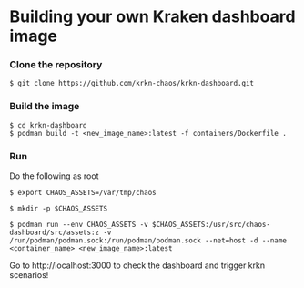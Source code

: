 # Building your own Kraken dashboard image

### Clone the repository 
```
$ git clone https://github.com/krkn-chaos/krkn-dashboard.git
```

### Build the image
```
$ cd krkn-dashboard
$ podman build -t <new_image_name>:latest -f containers/Dockerfile .
``` 

### Run

Do the following as root
```
$ export CHAOS_ASSETS=/var/tmp/chaos

$ mkdir -p $CHAOS_ASSETS

$ podman run --env CHAOS_ASSETS -v $CHAOS_ASSETS:/usr/src/chaos-dashboard/src/assets:z -v /run/podman/podman.sock:/run/podman/podman.sock --net=host -d --name <container_name> <new_image_name>:latest
```

Go to http://localhost:3000 to check the dashboard and trigger krkn scenarios!
